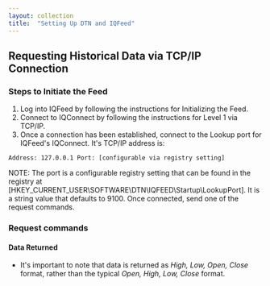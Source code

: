 ```yaml
---
layout: collection
title:  "Setting Up DTN and IQFeed"
---
```




## Requesting Historical Data via TCP/IP Connection

### Steps to Initiate the Feed
1. Log into IQFeed by following the instructions for Initializing the Feed.
2. Connect to IQConnect by following the instructions for Level 1 via TCP/IP.
3. Once a connection has been established, connect to the Lookup port for IQFeed's IQConnect. It's TCP/IP address is:
```
Address: 127.0.0.1 Port: [configurable via registry setting]
```
NOTE: The port is a configurable registry setting that can be found in the registry at
[HKEY_CURRENT_USER\SOFTWARE\DTN\IQFEED\Startup\LookupPort]. It is a string value that defaults to 9100.
Once connected, send one of the request commands.

### Request commands

#### Data Returned
- It's important to note that data is returned as *High, Low, Open, Close* format, rather than the typical *Open, High, Low, Close* format.
